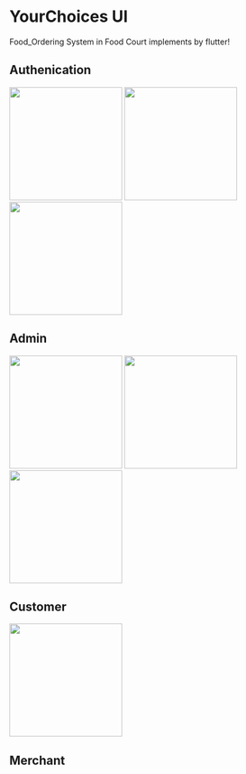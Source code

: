 # YourChoices UI
Food_Ordering System in Food Court implements by flutter!

## Authenication
<img src="https://github.com/pakkawat-boonsri/YourChoices/assets/91787198/49866da7-93ff-4f19-a9c8-e28e5fdecf29" width="200" />
<img src="https://github.com/pakkawat-boonsri/YourChoices/assets/91787198/e45edb84-d7c9-4bba-84b2-a06c7b344477" width="200" />
<img src="https://github.com/pakkawat-boonsri/YourChoices/assets/91787198/b8c05c62-6c3d-492c-8fff-5c660d326674" width="200" />

## Admin
<img src="https://github.com/pakkawat-boonsri/YourChoices/assets/91787198/8a41c0a0-5aa4-442e-820a-ba31c08cf36b" width="200" />
<img src="https://github.com/pakkawat-boonsri/YourChoices/assets/91787198/a51fd908-7d8a-492c-979e-0b09424f67af" width="200" />
<img src="https://github.com/pakkawat-boonsri/YourChoices/assets/91787198/01ff1229-d937-4dc8-b78f-817b8b80c8d2" width="200" />

## Customer
<img src="https://github.com/pakkawat-boonsri/YourChoices/assets/91787198/14fd8f35-e987-485f-87e1-57e94b26a94e" width="200" />



## Merchant



